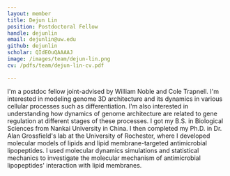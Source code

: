 ```yaml
---
layout: member
title: Dejun Lin
position: Postdoctoral Fellow
handle: dejunlin
email: dejunlin@uw.edu
github: dejunlin
scholar: QIdEOuQAAAAJ
image: /images/team/dejun-lin.png
cv: /pdfs/team/dejun-lin-cv.pdf

---
```

I'm a postdoc fellow joint-advised by William Noble and Cole Trapnell. I'm
interested in modeling genome 3D architecture and its dynamics in various
cellular processes such as differentiation. I'm also interested in understanding
how dynamics of genome architecture are related to gene regulation at
different stages of these processes. I got my B.S. in Biological Sciences from
Nankai University in China. I then completed my Ph.D. in Dr. Alan Grossfield's
lab at the University of Rochester, where I developed molecular models of
lipids and lipid membrane-targeted antimicrobial lipopeptides. I used molecular
dynamics simulations and statistical mechanics to investigate the molecular
mechanism of antimicrobial lipopeptides' interaction with lipid membranes.
